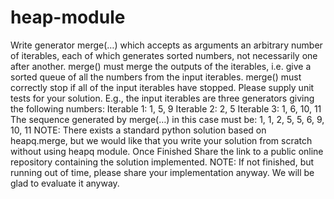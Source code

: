 # heap-module
Write generator merge(…) which accepts as arguments an arbitrary number of iterables, each of which
generates sorted numbers, not necessarily one after another. merge() must merge the outputs of the
iterables, i.e. give a sorted queue of all the numbers from the input iterables. merge() must correctly stop if
all of the input iterables have stopped. Please supply unit tests for your solution.
E.g., the input iterables are three generators giving the following numbers:
Iterable 1: 1, 5, 9
Iterable 2: 2, 5
Iterable 3: 1, 6, 10, 11
The sequence generated by merge(…) in this case must be: 1, 1, 2, 5, 5, 6, 9, 10, 11
NOTE: There exists a standard python solution based on heapq.merge, but we would like that you write
your solution from scratch without using heapq module.
Once Finished
Share the link to a public online repository containing the solution implemented.
NOTE: If not finished, but running out of time, please share your implementation anyway. We will be glad to
evaluate it anyway.
